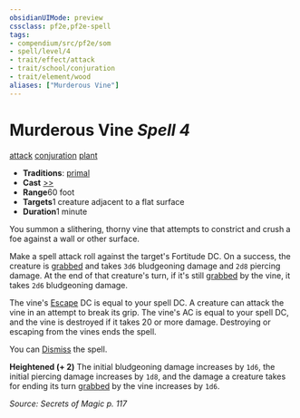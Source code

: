 ```yaml
---
obsidianUIMode: preview
cssclass: pf2e,pf2e-spell
tags:
- compendium/src/pf2e/som
- spell/level/4
- trait/effect/attack
- trait/school/conjuration
- trait/element/wood
aliases: ["Murderous Vine"]
---
```

# Murderous Vine *Spell 4*   
[attack](attack.md)  [conjuration](conjuration.md)  [plant](plant.md)  

- **Traditions**: [primal](primal.md)
- **Cast** [>>](chapter-9-playing-the-game.md#Actions "Two-Action") 
- **Range**60 foot
- **Targets**1 creature adjacent to a flat surface
- **Duration**1 minute

You summon a slithering, thorny vine that attempts to constrict and crush a foe against a wall or other surface.

Make a spell attack roll against the target's Fortitude DC. On a success, the creature is [grabbed](conditions.md#Grabbed) and takes `3d6` bludgeoning damage and `2d8` piercing damage. At the end of that creature's turn, if it's still [grabbed](conditions.md#Grabbed) by the vine, it takes `2d6` bludgeoning damage.

The vine's [Escape](escape.md) DC is equal to your spell DC. A creature can attack the vine in an attempt to break its grip. The vine's AC is equal to your spell DC, and the vine is destroyed if it takes 20 or more damage. Destroying or escaping from the vines ends the spell.

You can [Dismiss](dismiss.md) the spell.

**Heightened (+ 2)** The initial bludgeoning damage increases by `1d6`, the initial piercing damage increases by `1d8`, and the damage a creature takes for ending its turn [grabbed](conditions.md#Grabbed) by the vine increases by `1d6`.

*Source: Secrets of Magic p. 117*